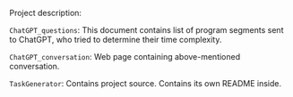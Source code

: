 Project description:

`ChatGPT_questions`: This document contains list of program segments sent to ChatGPT, who tried to determine their time complexity.

`ChatGPT_conversation`: Web page containing above-mentioned conversation.

`TaskGenerator`: Contains project source. Contains its own README inside.
